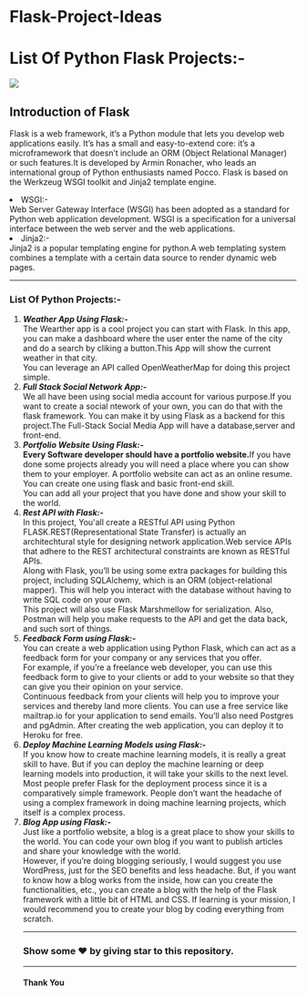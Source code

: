 # Flask-Project-Ideas
<h1>List Of Python Flask Projects:-</h1>
<img src= https://github.com/Magnet-Coding/Python-Flask-Project/blob/main/flaskimage.png>
<h2>Introduction of Flask</h2>
<p>Flask is a web framework, it’s a Python module that lets you develop web applications easily. It’s has a small and easy-to-extend core: it’s a microframework that doesn’t include an ORM (Object Relational Manager) or such features.It is developed by Armin Ronacher, who leads an international group of Python enthusiasts named Pocco. Flask is based on the Werkzeug WSGI toolkit and Jinja2 template engine.<br>
<dl>
  <li>WSGI:-</li>
  Web Server Gateway Interface (WSGI) has been adopted as a standard for Python web application development. WSGI is a specification for a universal interface between the web server and the web applications.<br>
  <li>Jinja2:-</li>
  Jinja2 is a popular templating engine for python.A web templating system combines a template with a certain data source to render dynamic web pages.
</dl>
<hr>
<h3>List Of Python Projects:-</h2>
<ol>
  <!--#1th Project-->
  <li><b><i>Weather App Using Flask:-</b></i></li>
  The Wearther app is a cool project you can start with Flask. In this app, you can make a dashboard where the user enter the name of the city and do a search by 
  cliking a button.This App will show the current weather in that city.<br>
  You can leverage an API called OpenWeatherMap for doing this project simple.
  
  <!--#2th Project-->
  <li><b><i>Full Stack Social Network App:-</b></i></li>
  We all have been using social media account for various purpose.If you want to create a social ntework of your own, you can do that with the flask framework.
  You can make it by using Flask as a backend for this project.The Full-Stack Social Media App will have a database,server and front-end.
  
  <!--#3th Project-->
  <li><b><i>Portfolio Website Using Flask:-</b></i></li>
  <b>Every Software developer should have a portfolio website.</b>If you have done some projects already you will need a place where you can show them to your employer.
    A portfolio website can act as an online resume. You can create one using flask and basic front-end skill.<br>
    You can add all your project that you have done and show your skill to the world.
  
  <!--#4th Project-->
  <li><b><i>Rest API with Flask:-</b></i></li>
      In this project, You'all create a RESTful API using Python FLASK.REST(Representational State Transfer) is actually an architechtural style for designing network application.Web service APIs that adhere to the REST architectural constraints are known as RESTful APIs.<br>
      Along with Flask, you’ll be using some extra packages for building this project, including SQLAlchemy, which is an ORM (object-relational mapper). This will help you    interact with the database without having to write SQL code on your own.<br>
      This project will also use Flask Marshmellow for serialization. Also, Postman will help you make requests to the API and get the data back, and such sort of things.
  
  <!--#5th Project-->
   <li><b><i>Feedback Form using Flask:-</b></i></li>
      You can create a web application using Python Flask, which can act as a feedback form for your company or any services that you offer.<br>
      For example, if you’re a freelance web developer, you can use this feedback form to give to your clients or add to your website so that they can give you their opinion on       your service.<br>
      Continuous feedback from your clients will help you to improve your services and thereby land more clients. You can use a free service like mailtrap.io for your      application to send emails. You’ll also need Postgres and pgAdmin. After creating the web application, you can deploy it to Heroku for free.
  
  <!--#6th Project-->
  <li><b><i>Deploy Machine Learning Models using Flask:-</b></i></li>
  If you know how to create machine learning models, it is really a great skill to have. But if you can deploy the machine learning or deep learning models into production, it   will take your skills to the next level.<br> 
Most people prefer Flask for the deployment process since it is a comparatively simple framework. People don’t want the headache of using a complex framework in doing machine learning projects, which itself is a complex process.
  
  <!--#7th Project-->
  <li><b><i>Blog App using Flask:-</b></i></li>
  Just like a portfolio website, a blog is a great place to show your skills to the world. You can code your own blog if you want to publish articles and share your knowledge with the world.<br>
  However, if you’re doing blogging seriously, I would suggest you use WordPress, just for the SEO benefits and less headache. But, if you want to know how a blog works from the   inside, how can you create the functionalities, etc., you can create a blog with the help of the Flask framework with a little bit of HTML and CSS. If learning is your   mission, I would recommend you to create your blog by coding everything from scratch.
  <hr>
  <h3>Show some ❤️ by giving star to this repository.</h3>
  <hr>
  <h4>Thank You</h4>
  </p>
